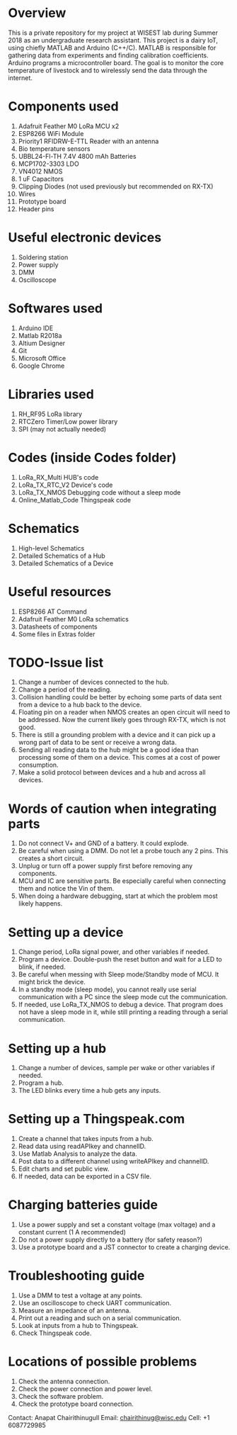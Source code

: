 # Overview
This is a private repository for my project at WISEST lab during Summer 2018 as an undergraduate research assistant. This project is a dairy IoT, using chiefly MATLAB and Arduino (C++/C). MATLAB is responsible for gathering data from experiments and finding calibration coefficients. Arduino programs a microcontroller board. The goal is to monitor the core temperature of livestock and to wirelessly send the data through the internet.

# Components used
1. Adafruit Feather M0 LoRa MCU x2
2. ESP8266 WiFi Module
3. Priority1 RFIDRW-E-TTL Reader with an antenna
4. Bio temperature sensors
5. UBBL24-Fl-TH 7.4V 4800 mAh Batteries
6. MCP1702-3303 LDO
7. VN4012 NMOS
8. 1 uF Capacitors
9. Clipping Diodes (not used previously but recommended on RX-TX)
10. Wires
11. Prototype board
12. Header pins

# Useful electronic devices
1. Soldering station
2. Power supply
3. DMM
4. Oscilloscope

# Softwares used
1. Arduino IDE
2. Matlab R2018a
3. Altium Designer
4. Git
5. Microsoft Office
6. Google Chrome

# Libraries used
1. RH_RF95 LoRa library
2. RTCZero Timer/Low power library
3. SPI (may not actually needed)

# Codes (inside Codes folder)
1. LoRa_RX_Multi		HUB's code
2. LoRa_TX_RTC_V2		Device's code
3. LoRa_TX_NMOS			Debugging code without a sleep mode
4. Online_Matlab_Code	Thingspeak code

# Schematics
1. High-level Schematics
2. Detailed Schematics of a Hub
3. Detailed Schematics of a Device

# Useful resources
1. ESP8266 AT Command
2. Adafruit Feather M0 LoRa schematics
3. Datasheets of components
4. Some files in Extras folder

# TODO-Issue list
1. Change a number of devices connected to the hub.
2. Change a period of the reading.
3. Collision handling could be better by echoing some parts of data sent from a device to a hub back to the device.
4. Floating pin on a reader when NMOS creates an open circuit will need to be addressed. Now the current likely goes through RX-TX, which is not good.
5. There is still a grounding problem with a device and it can pick up a wrong part of data to be sent or receive a wrong data.
6. Sending all reading data to the hub might be a good idea than processing some of them on a device. This comes at a cost of power consumption.
7. Make a solid protocol between devices and a hub and across all devices.

# Words of caution when integrating parts
1. Do not connect V+ and GND of a battery. It could explode.
2. Be careful when using a DMM. Do not let a probe touch any 2 pins. This creates a short circuit.
3. Unplug or turn off a power supply first before removing any components.
4. MCU and IC are sensitive parts. Be especially careful when connecting them and notice the Vin of them.
5. When doing a hardware debugging, start at which the problem most likely happens.

# Setting up a device
1. Change period, LoRa signal power, and other variables if needed.
2. Program a device. Double-push the reset button and wait for a LED to blink, if needed.
3. Be careful when messing with Sleep mode/Standby mode of MCU. It might brick the device. 
4. In a standby mode (sleep mode), you cannot really use serial communication with a PC since the sleep mode cut the communication.
5. If needed, use LoRa_TX_NMOS to debug a device. That program does not have a sleep mode in it, while still printing a reading through a serial communication.

# Setting up a hub
1. Change a number of devices, sample per wake or other variables if needed.
2. Program a hub.
3. The LED blinks every time a hub gets any inputs.

# Setting up a Thingspeak.com
1. Create a channel that takes inputs from a hub.
2. Read data using readAPIkey and channelID.
3. Use Matlab Analysis to analyze the data.
4. Post data to a different channel using writeAPIkey and channelID.
5. Edit charts and set public view.
6. If needed, data can be exported in a CSV file.

# Charging batteries guide
1. Use a power supply and set a constant voltage (max voltage) and a constant current (1 A recommended)
2. Do not a power supply directly to a battery (for safety reason?)
3. Use a prototype board and a JST connector to create a charging device.

# Troubleshooting guide
1. Use a DMM to test a voltage at any points.
2. Use an oscilloscope to check UART communication.
3. Measure an impedance of an antenna.
4. Print out a reading and such on a serial communication.
5. Look at inputs from a hub to Thingspeak.
6. Check Thingspeak code.

# Locations of possible problems
1. Check the antenna connection.
2. Check the power connection and power level.
3. Check the software problem.
4. Check the prototype board connection.

Contact: Anapat Chairithinugull Email: chairithinug@wisc.edu Cell: +1 6087729985